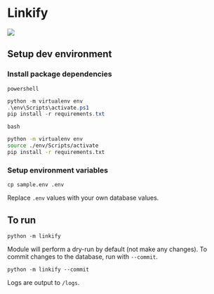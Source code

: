 # Linkify
![](https://github.com/IntelliTect/Linkify/actions/workflows/main.yml/badge.svg)

## Setup dev environment

### Install package dependencies
`powershell`
```powershell
python -m virtualenv env
.\env\Scripts\activate.ps1
pip install -r requirements.txt
```

`bash`
```bash
python -m virtualenv env
source ./env/Scripts/activate
pip install -r requirements.txt
```

### Setup environment variables
```
cp sample.env .env
```

Replace `.env` values with your own database values.

## To run

```
python -m linkify
```
Module will perform a dry-run by default (not make any changes). To commit changes to the database, run with `--commit`.
```
python -m linkify --commit
```

Logs are output to `/logs`.
